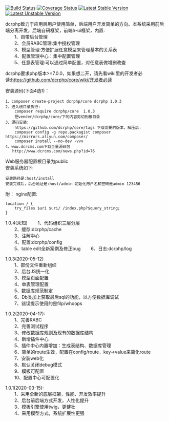 [![Build Status](https://travis-ci.org/dcrphp/core.svg?branch=master)](https://travis-ci.org/dcrphp/core) 
[![Coverage Status](https://coveralls.io/repos/github/dcrphp/core/badge.svg?branch=master)](https://coveralls.io/github/dcrphp/core?branch=master) 
[![Latest Stable Version](https://poser.pugx.org/dcrphp/core/v/stable.png)](https://packagist.org/packages/dcrphp/core) 
[![Latest Unstable Version](https://poser.pugx.org/dcrphp/core/v/unstable.png)](https://packagist.org/packages/dcrphp/core)  

dcrphp致力于应用层用户使用简单，后端用户开发简单的方向。本系统采用前后端分离开发，后端自研框架，前端h-ui框架，内置:  
　　1、自带后台管理  
　　2、会员RABC管理:集中授权管理  
　　3、模型管理:方便扩展任意模型来管理基本的关系表    
　　4、配置管理中心：集中配置管理  
　　5、任意表管理:可以通过简单配置，对任意表做增删改查  
  
dcrphp要求php版本>=7.0.0，如果想二开，请先看wiki里的开发者必读:https://github.com/dcrphp/core/wiki/开发者必读  

安装源码(下面4选1)：  

    1、composer create-project dcrphp/core dcrphp 1.0.3  
    2、进入根目录执行:
        composer require dcrphp/core  1.0.3  
        把vender/dcrphp/core/下的内容剪切到根目录  
    3、源码安装:
        https://github.com/dcrphp/core/tags 下载需要的版本，解压后:  
        composer config -g repo.packagist composer https://mirrors.aliyun.com/composer/  
        composer install --no-dev -vvv  
    4、www.dcrcms.com下载全量源码包  
       http://www.dcrcms.com/news.php?id=76  
        
Web服务器配置根目录为public  
安装系统如下:    

    安装路径是:host/install    
    安装完成后，后台地址是:host/admin 初始化用户名和密码是admin 123456  
  
附： 
nginx配置:  
```charset utf-8;  
location / {  
    try_files $uri $uri/ /index.php?$query_string;    
}  
```

1.0.4(未知)
　　1、代码组织三层分层  
　　2、缓存:dcrphp/cache  
　　3、注解中心  
　　4、配置:dcrphp/config  
　　5、table edit全新案例及修正bug
　　6、日志:dcrphp/log   
    
1.0.3(2020-05-12)  
　　1、部份文件重新组织  
　　2、后台JS统一化  
　　3、模型页面配置  
　　4、单表管理配置  
　　5、数据库规范制定  
　　6、Db类加上获取最后sql的功能，以方便数据库调试  
　　7、错误提示使用的是filp/whoops  

1.0.2(2020-04-17):  
　　1、完善RABC  
　　2、完善测试程序  
　　3、修改数据库规则及现有的数据库结构  
　　4、新增插件中心  
　　5、插件中心内置增加：生成表结构、数据库管理  
　　6、简单的route生效，配置在config/route，key->value来简化route  
　　7、安装web化  
　　8、默认关闭debug模式  
　　9、模板可配置  
　　10、配置中心可配置化  

1.0.1(2020-03-15):  
　　1、采用全新的底层框架，性能、开发效率提升  
　　2、后台前后端方式开发，人性化提升  
　　3、模板引擎使用twig，更健壮  
　　4、采用模型方式，系统扩展性更强  

